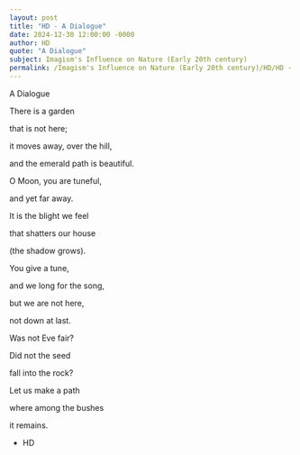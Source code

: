 ```yaml
---
layout: post
title: "HD - A Dialogue"
date: 2024-12-30 12:00:00 -0000
author: HD
quote: "A Dialogue"
subject: Imagism's Influence on Nature (Early 20th century)
permalink: /Imagism's Influence on Nature (Early 20th century)/HD/HD - A Dialogue
---
```


A Dialogue

There is a garden 

that is not here;

it moves away, over the hill,  

and the emerald path is beautiful.

O Moon, you are tuneful,

and yet far away.

It is the blight we feel 

that shatters our house

(the shadow grows).

You give a tune,

and we long for the song,

but we are not here,  

not down at last.

Was not Eve fair?  

Did not the seed 

fall into the rock?

Let us make a path

where among the bushes

it remains.










    

    


- HD
